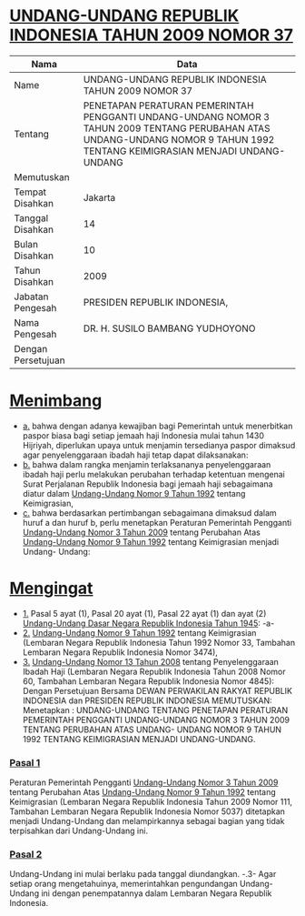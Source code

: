 # [UNDANG-UNDANG REPUBLIK INDONESIA TAHUN 2009 NOMOR 37](http://example.org/legal/peraturan/uu/2009/37)

| Nama | Data |
| ------ | ----- |
|Name|UNDANG-UNDANG REPUBLIK INDONESIA TAHUN 2009 NOMOR 37|
|Tentang| PENETAPAN PERATURAN PEMERINTAH PENGGANTI UNDANG-UNDANG NOMOR 3 TAHUN 2009 TENTANG PERUBAHAN ATAS UNDANG-UNDANG NOMOR 9 TAHUN 1992 TENTANG KEIMIGRASIAN MENJADI UNDANG-UNDANG|
|Memutuskan||
|Tempat Disahkan|Jakarta|
|Tanggal Disahkan|14|
|Bulan Disahkan|10|
|Tahun Disahkan|2009|
|Jabatan Pengesah|PRESIDEN REPUBLIK INDONESIA,|
|Nama Pengesah|DR. H. SUSILO BAMBANG YUDHOYONO|
|Dengan Persetujuan||
# [Menimbang](http://example.org/legal/peraturan/uu/2009/37/menimbang)

* [a.](http://example.org/legal/peraturan/uu/2009/37/menimbang/huruf/a) bahwa dengan adanya kewajiban bagi Pemerintah untuk menerbitkan paspor biasa bagi setiap jemaah haji Indonesia mulai tahun 1430 Hijriyah, diperlukan upaya untuk menjamin tersedianya paspor dimaksud agar penyelenggaraan ibadah haji tetap dapat dilaksanakan:
* [b.](http://example.org/legal/peraturan/uu/2009/37/menimbang/huruf/b) bahwa dalam rangka menjamin terlaksananya penyelenggaraan ibadah haji perlu melakukan perubahan terhadap ketentuan mengenai Surat Perjalanan Republik Indonesia bagi jemaah haji sebagaimana diatur dalam [Undang-Undang Nomor 9 Tahun 1992](http://example.org/legal/peraturan/uu/1992/9) tentang Keimigrasian,
* [c.](http://example.org/legal/peraturan/uu/2009/37/menimbang/huruf/c) bahwa berdasarkan pertimbangan sebagaimana dimaksud dalam huruf a dan huruf b, perlu menetapkan Peraturan Pemerintah Pengganti [Undang-Undang Nomor 3 Tahun 2009](http://example.org/legal/peraturan/uu/2009/3) tentang Perubahan Atas [Undang-Undang Nomor 9 Tahun 1992](http://example.org/legal/peraturan/uu/1992/9) tentang Keimigrasian menjadi Undang- Undang:
# [Mengingat](http://example.org/legal/peraturan/uu/2009/37/mengingat)

* [1.](http://example.org/legal/peraturan/uu/2009/37/mengingat/huruf/0001) Pasal 5 ayat (1), Pasal 20 ayat (1), Pasal 22 ayat (1) dan ayat (2) [Undang-Undang Dasar Negara Republik Indonesia Tahun 1945](http://example.org/legal/peraturan/uu): -a-
* [2.](http://example.org/legal/peraturan/uu/2009/37/mengingat/huruf/0002) [Undang-Undang Nomor 9 Tahun 1992](http://example.org/legal/peraturan/uu/1992/9) tentang Keimigrasian (Lembaran Negara Republik Indonesia Tahun 1992 Nomor 33, Tambahan Lembaran Negara Republik Indonesia Nomor 3474),
* [3.](http://example.org/legal/peraturan/uu/2009/37/mengingat/huruf/0003) [Undang-Undang Nomor 13 Tahun 2008](http://example.org/legal/peraturan/uu/2008/13) tentang Penyelenggaraan Ibadah Haji (Lembaran Negara Republik Indonesia Tahun 2008 Nomor 60, Tambahan Lembaran Negara Republik Indonesia Nomor 4845): Dengan Persetujuan Bersama DEWAN PERWAKILAN RAKYAT REPUBLIK INDONESIA dan PRESIDEN REPUBLIK INDONESIA MEMUTUSKAN: Menetapkan : UNDANG-UNDANG TENTANG PENETAPAN PERATURAN PEMERINTAH PENGGANTI UNDANG-UNDANG NOMOR 3 TAHUN 2009 TENTANG PERUBAHAN ATAS UNDANG- UNDANG NOMOR 9 TAHUN 1992 TENTANG KEIMIGRASIAN MENJADI UNDANG-UNDANG.

### [Pasal 1](http://example.org/legal/peraturan/uu/2009/37/pasal/0001)
Peraturan Pemerintah Pengganti [Undang-Undang Nomor 3 Tahun 2009](http://example.org/legal/peraturan/uu/2009/3) tentang Perubahan Atas [Undang-Undang Nomor 9 Tahun 1992](http://example.org/legal/peraturan/uu/1992/9) tentang Keimigrasian (Lembaran Negara Republik Indonesia Tahun 2009 Nomor 111, Tambahan Lembaran Negara Republik Indonesia Nomor 5037) ditetapkan menjadi Undang-Undang dan melampirkannya sebagai bagian yang tidak terpisahkan dari Undang-Undang ini.


### [Pasal 2](http://example.org/legal/peraturan/uu/2009/37/pasal/0002)
Undang-Undang ini mulai berlaku pada tanggal diundangkan. -.3- Agar setiap orang mengetahuinya, memerintahkan pengundangan Undang-Undang ini dengan penempatannya dalam Lembaran Negara Republik Indonesia.

